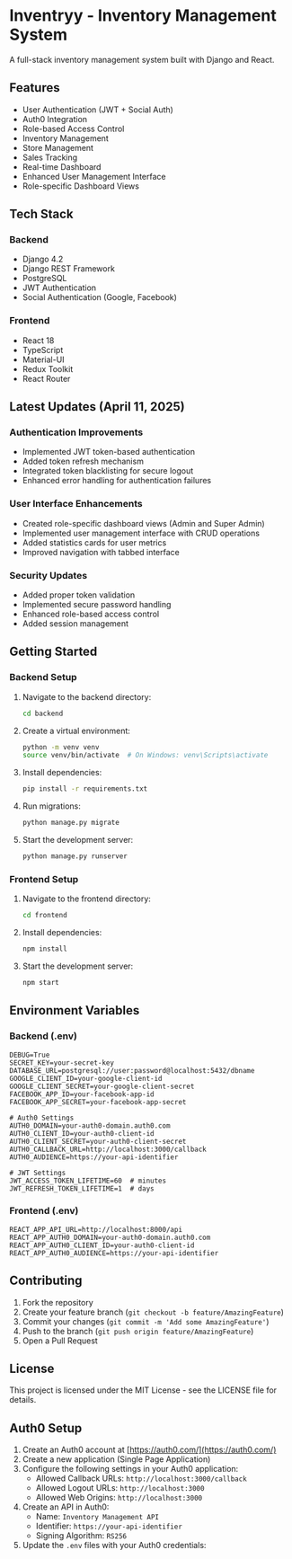 # Inventryy - Inventory Management System

A full-stack inventory management system built with Django and React.

## Features

- User Authentication (JWT + Social Auth)
- Auth0 Integration
- Role-based Access Control
- Inventory Management
- Store Management
- Sales Tracking
- Real-time Dashboard
- Enhanced User Management Interface
- Role-specific Dashboard Views

## Tech Stack

### Backend

- Django 4.2
- Django REST Framework
- PostgreSQL
- JWT Authentication
- Social Authentication (Google, Facebook)

### Frontend

- React 18
- TypeScript
- Material-UI
- Redux Toolkit
- React Router

## Latest Updates (April 11, 2025)

### Authentication Improvements

- Implemented JWT token-based authentication
- Added token refresh mechanism
- Integrated token blacklisting for secure logout
- Enhanced error handling for authentication failures

### User Interface Enhancements

- Created role-specific dashboard views (Admin and Super Admin)
- Implemented user management interface with CRUD operations
- Added statistics cards for user metrics
- Improved navigation with tabbed interface

### Security Updates

- Added proper token validation
- Implemented secure password handling
- Enhanced role-based access control
- Added session management

## Getting Started

### Backend Setup

1. Navigate to the backend directory:
   ```bash
   cd backend
   ```
2. Create a virtual environment:
   ```bash
   python -m venv venv
   source venv/bin/activate  # On Windows: venv\Scripts\activate
   ```
3. Install dependencies:
   ```bash
   pip install -r requirements.txt
   ```
4. Run migrations:
   ```bash
   python manage.py migrate
   ```
5. Start the development server:
   ```bash
   python manage.py runserver
   ```

### Frontend Setup

1. Navigate to the frontend directory:
   ```bash
   cd frontend
   ```
2. Install dependencies:
   ```bash
   npm install
   ```
3. Start the development server:
   ```bash
   npm start
   ```

## Environment Variables

### Backend (.env)

```
DEBUG=True
SECRET_KEY=your-secret-key
DATABASE_URL=postgresql://user:password@localhost:5432/dbname
GOOGLE_CLIENT_ID=your-google-client-id
GOOGLE_CLIENT_SECRET=your-google-client-secret
FACEBOOK_APP_ID=your-facebook-app-id
FACEBOOK_APP_SECRET=your-facebook-app-secret

# Auth0 Settings
AUTH0_DOMAIN=your-auth0-domain.auth0.com
AUTH0_CLIENT_ID=your-auth0-client-id
AUTH0_CLIENT_SECRET=your-auth0-client-secret
AUTH0_CALLBACK_URL=http://localhost:3000/callback
AUTH0_AUDIENCE=https://your-api-identifier

# JWT Settings
JWT_ACCESS_TOKEN_LIFETIME=60  # minutes
JWT_REFRESH_TOKEN_LIFETIME=1  # days
```

### Frontend (.env)

```
REACT_APP_API_URL=http://localhost:8000/api
REACT_APP_AUTH0_DOMAIN=your-auth0-domain.auth0.com
REACT_APP_AUTH0_CLIENT_ID=your-auth0-client-id
REACT_APP_AUTH0_AUDIENCE=https://your-api-identifier
```

## Contributing

1. Fork the repository
2. Create your feature branch (`git checkout -b feature/AmazingFeature`)
3. Commit your changes (`git commit -m 'Add some AmazingFeature'`)
4. Push to the branch (`git push origin feature/AmazingFeature`)
5. Open a Pull Request

## License

This project is licensed under the MIT License - see the LICENSE file for details.

## Auth0 Setup

1. Create an Auth0 account at [https://auth0.com/](https://auth0.com/)
2. Create a new application (Single Page Application)
3. Configure the following settings in your Auth0 application:
   - Allowed Callback URLs: `http://localhost:3000/callback`
   - Allowed Logout URLs: `http://localhost:3000`
   - Allowed Web Origins: `http://localhost:3000`
4. Create an API in Auth0:
   - Name: `Inventory Management API`
   - Identifier: `https://your-api-identifier`
   - Signing Algorithm: `RS256`
5. Update the `.env` files with your Auth0 credentials:
